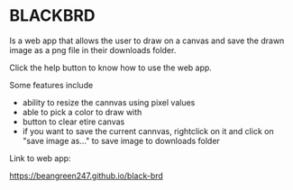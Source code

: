 # BLACKBRD

Is a web app that allows the user to draw on a canvas and save the drawn image as a png file in their downloads folder.

Click the help button to know how to use the web app.

Some features include
* ability to resize the cannvas using pixel values
* able to pick a color to draw with
* button to clear etire canvas
* if you want to save the current cannvas, rightclick on it and click on "save image as..." to save image to downloads folder

Link to web app:

https://beangreen247.github.io/black-brd
